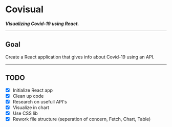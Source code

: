 # Covisual

***Visualizing Covid-19 using React.***

---
## Goal

Create a React application that gives info about Covid-19 using an API.

---
## TODO

* [X] Initialize React app
* [X] Clean up code 
* [X] Research on usefull API's
* [X] Visualize in chart
* [X] Use CSS lib
* [X] Rework file structure (seperation of concern, Fetch, Chart, Table)
